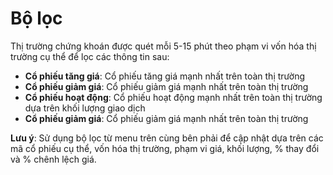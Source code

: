 # **Bộ lọc**

Thị trường chứng khoán được quét mỗi 5-15 phút theo phạm vi vốn hóa thị trường cụ thể để lọc các thông tin sau:

- **Cổ phiếu tăng giá**: Cổ phiếu tăng giá mạnh nhất trên toàn thị trường
- **Cổ phiếu giảm giá**: Cổ phiếu giảm giá mạnh nhất trên toàn thị trường
- **Cổ phiếu hoạt động**: Cổ phiếu hoạt động mạnh nhất trên toàn thị trường dựa trên khối lượng giao dịch
- **Cổ phiếu giảm giá**: Cổ phiếu giảm giá mạnh nhất trên toàn thị trường

**Lưu ý**: Sử dụng bộ lọc từ menu trên cùng bên phải để cập nhật dựa trên các mã cổ phiếu cụ thể, vốn hóa thị trường, phạm vi giá, khối lượng, % thay đổi và % chênh lệch giá.

